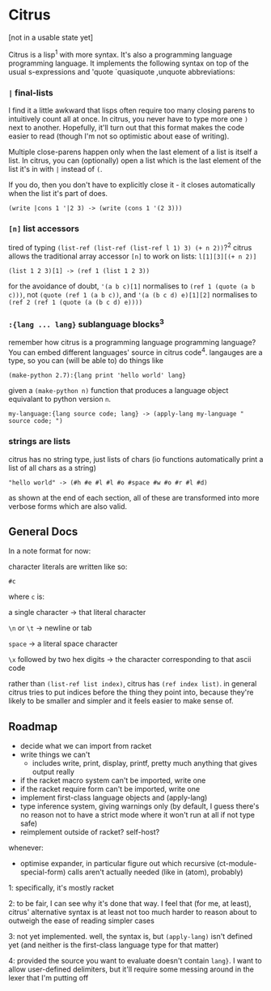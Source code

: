 
# Citrus

[not in a usable state yet]

Citrus is a lisp<sup>1</sup> with more syntax. It's also a programming language programming language.
It implements the following syntax on top of the usual s-expressions and 'quote `quasiquote ,unquote abbreviations:

### `|` final-lists
I find it a little awkward that lisps often require too many closing parens to intuitively count all at once. In citrus, you never have to type more one `)` next to another. Hopefully, it'll turn out that this format makes the code easier to read (though I'm not so optimistic about ease of writing).

Multiple close-parens happen only when the last element of a list is itself a list. In citrus, you can (optionally) open a list which is the last element of the list it's in with `|` instead of `(`.

If you do, then you don't have to explicitly close it - it closes automatically when the list it's part of does.

```
(write |cons 1 '|2 3) -> (write (cons 1 '(2 3)))
```

### `[n]` list accessors
tired of typing `(list-ref (list-ref (list-ref l 1) 3) (+ n 2))`?<sup>2</sup> citrus allows the traditional array accessor `[n]` to work on lists: `l[1][3][(+ n 2)]`

```
(list 1 2 3)[1] -> (ref 1 (list 1 2 3))

```
for the avoidance of doubt, `'(a b c)[1]` normalises to `(ref 1 (quote (a b c)))`, not `(quote (ref 1 (a b c))`, and `'(a (b c d) e)[1][2]` normalises to `(ref 2 (ref 1 (quote (a (b c d) e))))`

### `:{lang ... lang}` sublanguage blocks<sup>3</sup>
remember how citrus is a programming language programming language? You can embed different languages' source in citrus code<sup>4</sup>. langauges are a type, so you can (will be able to) do things like
```
(make-python 2.7):{lang print 'hello world' lang}
```
given a `(make-python n)` function that produces a language object equivalant to python version `n`.
```
my-language:{lang source code; lang} -> (apply-lang my-language " source code; ")
```

### strings are lists
citrus has no string type, just lists of chars (io functions automatically print a list of all chars as a string)
```
"hello world" -> (#h #e #l #l #o #space #w #o #r #l #d)
```


as shown at the end of each section, all of these are transformed into more verbose forms which are also valid.

## General Docs
In a note format for now:

character literals are written like so:

 `#c`

 where `c` is:

  a single character -> that literal character

  `\n` or `\t` -> newline or tab

  `space` -> a literal space character

  `\x` followed by two hex digits -> the character corresponding to that ascii code


rather than `(list-ref list index)`, citrus has `(ref index list)`. in general citrus tries to put indices before the thing they point into, because they're likely to be smaller and simpler and it feels easier to make sense of.


## Roadmap

- decide what we can import from racket
- write things we can't
  - includes write, print, display, printf, pretty much anything that gives output really
- if the racket macro system can't be imported, write one
- if the racket require form can't be imported, write one
- implement first-class language objects and (apply-lang)
- type inference system, giving warnings only (by default, I guess there's no reason not to have a strict mode where it won't run at all if not type safe)
- reimplement outside of racket? self-host?

whenever:
- optimise expander, in particular figure out which recursive (ct-module-special-form) calls aren't actually needed (like in (atom), probably)



1: specifically, it's mostly racket

2: to be fair, I can see why it's done that way. I feel that (for me, at least), citrus' alternative syntax is at least not too much harder to reason about to outweigh the ease of reading simpler cases

3: not yet implemented. well, the syntax is, but `(apply-lang)` isn't defined yet (and neither is the first-class language type for that matter)

4: provided the source you want to evaluate doesn't contain `lang}`. I want to allow user-defined delimiters, but it'll require some messing around in the lexer that I'm putting off
